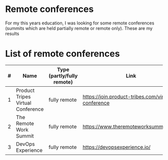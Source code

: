 # Remote conferences
For my this years education, I was looking for some remote conferences (summits which are held partially remote or remote only). These are my results

# List of remote conferences
| # | Name | Type (partly/fully remote) | Link | last held
|---|------|----------------------------|------|------------|
| 1 | Product Tripes Virtual Conference | fully remote | https://join.product-tribes.com/virtual-conference |
| 2 | The Remote Work Summit | fully remote | https://www.theremoteworksummit.com/|
| 3 | DevOps Experience | fully remote | https://devopsexperience.io/ | 2019